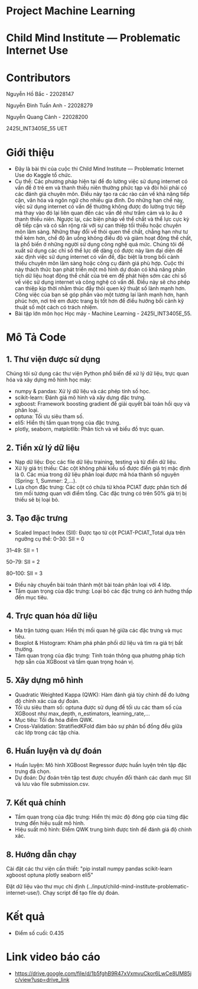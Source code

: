 

# Project Machine Learning 
# Child Mind Institute — Problematic Internet Use

# Contributors
Nguyễn Hồ Bắc - 22028147

Nguyễn Đình Tuấn Anh - 22028279

Nguyễn Quang Cảnh - 22028200

2425I_INT3405E_55 UET

# Giới thiệu
* Đây là bài thi của cuộc thi Child Mind Institute — Problematic Internet Use do Kaggle tổ chức.
* Cụ thể: Các phương pháp hiện tại để đo lường việc sử dụng internet có vấn đề ở trẻ em và thanh thiếu niên thường phức tạp và đòi hỏi phải có các đánh giá chuyên môn. Điều này tạo ra các rào cản về khả năng tiếp cận, văn hóa và ngôn ngữ cho nhiều gia đình. Do những hạn chế này, việc sử dụng internet có vấn đề thường không được đo lường trực tiếp mà thay vào đó lại liên quan đến các vấn đề như trầm cảm và lo âu ở thanh thiếu niên. Ngược lại, các biện pháp về thể chất và thể lực cực kỳ dễ tiếp cận và có sẵn rộng rãi với sự can thiệp tối thiểu hoặc chuyên môn lâm sàng. Những thay đổi về thói quen thể chất, chẳng hạn như tư thế kém hơn, chế độ ăn uống không điều độ và giảm hoạt động thể chất, là phổ biến ở những người sử dụng công nghệ quá mức. Chúng tôi đề xuất sử dụng các chỉ số thể lực dễ dàng có được này làm đại diện để xác định việc sử dụng internet có vấn đề, đặc biệt là trong bối cảnh thiếu chuyên môn lâm sàng hoặc công cụ đánh giá phù hợp. Cuộc thi này thách thức bạn phát triển một mô hình dự đoán có khả năng phân tích dữ liệu hoạt động thể chất của trẻ em để phát hiện sớm các chỉ số về việc sử dụng internet và công nghệ có vấn đề. Điều này sẽ cho phép can thiệp kịp thời nhằm thúc đẩy thói quen kỹ thuật số lành mạnh hơn. Công việc của bạn sẽ góp phần vào một tương lai lành mạnh hơn, hạnh phúc hơn, nơi trẻ em được trang bị tốt hơn để điều hướng bối cảnh kỹ thuật số một cách có trách nhiệm. 
* Bài tập lớn môn học Học máy - Machine Learning - 2425I_INT3405E_55.

# Mô Tả Code
## 1. Thư viện được sử dụng
Chúng tôi sử dụng các thư viện Python phổ biến để xử lý dữ liệu, trực quan hóa và xây dựng mô hình học máy:

* numpy & pandas: Xử lý dữ liệu và các phép tính số học.
* scikit-learn: Đánh giá mô hình và xây dựng đặc trưng.
* xgboost: Framework boosting gradient để giải quyết bài toán hồi quy và phân loại.
* optuna: Tối ưu siêu tham số.
* eli5: Hiển thị tầm quan trọng của đặc trưng.
* plotly, seaborn, matplotlib: Phân tích và vẽ biểu đồ trực quan.
## 2. Tiền xử lý dữ liệu
* Nạp dữ liệu: Đọc các file dữ liệu training, testing và từ điển dữ liệu.
* Xử lý giá trị thiếu: Các cột không phải kiểu số được điền giá trị mặc định là 0. Các mùa trong dữ liệu phân loại được mã hóa thành số nguyên (Spring: 1, Summer: 2,...).
* Lựa chọn đặc trưng: Các cột có chứa từ khóa PCIAT được phân tích để tìm mối tương quan với điểm tổng. Các đặc trưng có trên 50% giá trị bị thiếu sẽ bị loại bỏ.
## 3. Tạo đặc trưng
* Scaled Impact Index (SII): Được tạo từ cột PCIAT-PCIAT_Total dựa trên ngưỡng cụ thể:
0–30: SII = 0

31–49: SII = 1

50–79: SII = 2

80–100: SII = 3

* Điều này chuyển bài toán thành một bài toán phân loại với 4 lớp.
* Tầm quan trọng của đặc trưng: Loại bỏ các đặc trưng có ảnh hưởng thấp đến mục tiêu.
## 4. Trực quan hóa dữ liệu
* Ma trận tương quan: Hiển thị mối quan hệ giữa các đặc trưng và mục tiêu.
* Boxplot & Histogram: Khám phá phân phối dữ liệu và tìm ra giá trị bất thường.
* Tầm quan trọng của đặc trưng: Tính toán thông qua phương pháp tích hợp sẵn của XGBoost và tầm quan trọng hoán vị.
## 5. Xây dựng mô hình
* Quadratic Weighted Kappa (QWK): Hàm đánh giá tùy chỉnh để đo lường độ chính xác của dự đoán.
* Tối ưu siêu tham số: optuna được sử dụng để tối ưu các tham số của XGBoost như max_depth, n_estimators, learning_rate,...
* Mục tiêu: Tối đa hóa điểm QWK.
* Cross-Validation: StratifiedKFold đảm bảo sự phân bố đồng đều giữa các lớp trong các tập chia.
## 6. Huấn luyện và dự đoán
* Huấn luyện: Mô hình XGBoost Regressor được huấn luyện trên tập đặc trưng đã chọn.
* Dự đoán: Dự đoán trên tập test được chuyển đổi thành các danh mục SII và lưu vào file submission.csv.
## 7. Kết quả chính
* Tầm quan trọng của đặc trưng: Hiển thị mức độ đóng góp của từng đặc trưng đến hiệu suất mô hình.
* Hiệu suất mô hình: Điểm QWK trung bình được tính để đánh giá độ chính xác.

## 8. Hướng dẫn chạy
Cài đặt các thư viện cần thiết:
"pip install numpy pandas scikit-learn xgboost optuna plotly seaborn eli5"

Đặt dữ liệu vào thư mục chỉ định (../input/child-mind-institute-problematic-internet-use/).
Chạy script để tạo file dự đoán.

# Kết quả
* Điểm số cuối: 0.435

# Link video báo cáo
* https://drive.google.com/file/d/1b5fghB9R47xVxmvuCkor6LwCe8UM85jc/view?usp=drive_link









